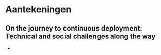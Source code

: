 # Aantekeningen

## On the journey to continuous deployment: Technical and social challenges along the way

 - 
